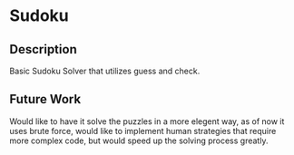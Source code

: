 # Sudoku

## Description
Basic Sudoku Solver that utilizes guess and check.

## Future Work
Would like to have it solve the puzzles in a more elegent way, as of now it uses brute force, would like to implement human strategies that require more complex code, but would speed up the solving process greatly.